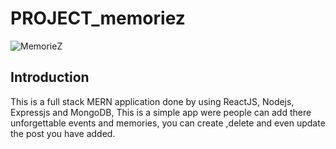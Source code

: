 # PROJECT_memoriez

![MemorieZ](https://ibb.co/zNkzMNw)

## Introduction

 This is a full stack MERN application done by using ReactJS, Nodejs, Expressjs and MongoDB,
 This is a simple app were people can add there unforgettable events and memories, you can create ,delete and even update the post you have added.
